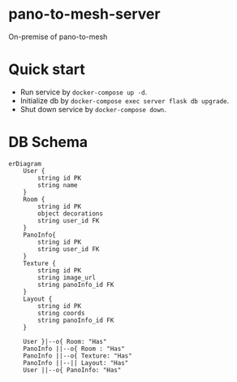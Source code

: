 # pano-to-mesh-server
On-premise of pano-to-mesh

# Quick start

- Run service by `docker-compose up -d`.
- Initialize db by `docker-compose exec server flask db upgrade`.
- Shut down service by `docker-compose down`.


# DB Schema 
```mermaid
erDiagram
    User {
        string id PK
        string name
    }
    Room {
        string id PK
        object decorations
        string user_id FK
    }
    PanoInfo{
        string id PK
        string user_id FK
    }
    Texture {
        string id PK
        string image_url
        string panoInfo_id FK
    }
    Layout {
        string id PK
        string coords
        string panoInfo_id FK
    }

    User }|--o{ Room: "Has"
    PanoInfo ||--o{ Room : "Has"
    PanoInfo ||--o{ Texture: "Has"
    PanoInfo ||--|| Layout: "Has"
    User ||--o{ PanoInfo: "Has"
```
